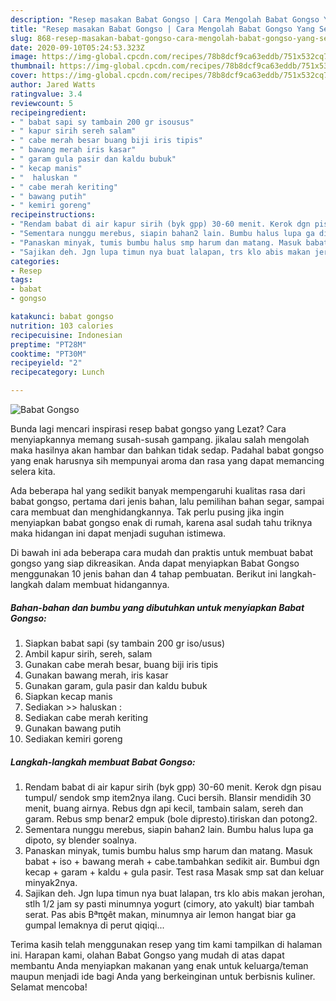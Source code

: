 ```yaml
---
description: "Resep masakan Babat Gongso | Cara Mengolah Babat Gongso Yang Sedap"
title: "Resep masakan Babat Gongso | Cara Mengolah Babat Gongso Yang Sedap"
slug: 868-resep-masakan-babat-gongso-cara-mengolah-babat-gongso-yang-sedap
date: 2020-09-10T05:24:53.323Z
image: https://img-global.cpcdn.com/recipes/78b8dcf9ca63eddb/751x532cq70/babat-gongso-foto-resep-utama.jpg
thumbnail: https://img-global.cpcdn.com/recipes/78b8dcf9ca63eddb/751x532cq70/babat-gongso-foto-resep-utama.jpg
cover: https://img-global.cpcdn.com/recipes/78b8dcf9ca63eddb/751x532cq70/babat-gongso-foto-resep-utama.jpg
author: Jared Watts
ratingvalue: 3.4
reviewcount: 5
recipeingredient:
- " babat sapi sy tambain 200 gr isousus"
- " kapur sirih sereh salam"
- " cabe merah besar buang biji iris tipis"
- " bawang merah iris kasar"
- " garam gula pasir dan kaldu bubuk"
- " kecap manis"
- "  haluskan "
- " cabe merah keriting"
- " bawang putih"
- " kemiri goreng"
recipeinstructions:
- "Rendam babat di air kapur sirih (byk gpp) 30-60 menit. Kerok dgn pisau tumpul/ sendok smp item2nya ilang. Cuci bersih. Blansir mendidih 30 menit, buang airnya. Rebus dgn api kecil, tambain salam, sereh dan garam. Rebus smp benar2 empuk (bole dipresto).tiriskan dan potong2."
- "Sementara nunggu merebus, siapin bahan2 lain. Bumbu halus lupa ga dipoto, sy blender soalnya."
- "Panaskan minyak, tumis bumbu halus smp harum dan matang. Masuk babat + iso + bawang merah + cabe.tambahkan sedikit air. Bumbui dgn kecap + garam + kaldu + gula pasir. Test rasa Masak smp sat dan keluar minyak2nya."
- "Sajikan deh. Jgn lupa timun nya buat lalapan, trs klo abis makan jerohan, stlh 1/2 jam sy pasti minumnya yogurt (cimory, ato yakult) biar tambah serat. Pas abis Βªπƍêt makan, minumnya air lemon hangat biar ga gumpal lemaknya di perut qiqiqi..."
categories:
- Resep
tags:
- babat
- gongso

katakunci: babat gongso 
nutrition: 103 calories
recipecuisine: Indonesian
preptime: "PT28M"
cooktime: "PT30M"
recipeyield: "2"
recipecategory: Lunch

---
```



![Babat Gongso](https://img-global.cpcdn.com/recipes/78b8dcf9ca63eddb/751x532cq70/babat-gongso-foto-resep-utama.jpg)

Bunda lagi mencari inspirasi resep babat gongso yang Lezat? Cara menyiapkannya memang susah-susah gampang. jikalau salah mengolah maka hasilnya akan hambar dan bahkan tidak sedap. Padahal babat gongso yang enak harusnya sih mempunyai aroma dan rasa yang dapat memancing selera kita.

Ada beberapa hal yang sedikit banyak mempengaruhi kualitas rasa dari babat gongso, pertama dari jenis bahan, lalu pemilihan bahan segar, sampai cara membuat dan menghidangkannya. Tak perlu pusing jika ingin menyiapkan babat gongso enak di rumah, karena asal sudah tahu triknya maka hidangan ini dapat menjadi suguhan istimewa.




Di bawah ini ada beberapa cara mudah dan praktis untuk membuat babat gongso yang siap dikreasikan. Anda dapat menyiapkan Babat Gongso menggunakan 10 jenis bahan dan 4 tahap pembuatan. Berikut ini langkah-langkah dalam membuat hidangannya.

<!--inarticleads1-->

##### Bahan-bahan dan bumbu yang dibutuhkan untuk menyiapkan Babat Gongso:

1. Siapkan  babat sapi (sy tambain 200 gr iso/usus)
1. Ambil  kapur sirih, sereh, salam
1. Gunakan  cabe merah besar, buang biji iris tipis
1. Gunakan  bawang merah, iris kasar
1. Gunakan  garam, gula pasir dan kaldu bubuk
1. Siapkan  kecap manis
1. Sediakan  &gt;&gt; haluskan :
1. Sediakan  cabe merah keriting
1. Gunakan  bawang putih
1. Sediakan  kemiri goreng




<!--inarticleads2-->

##### Langkah-langkah membuat Babat Gongso:

1. Rendam babat di air kapur sirih (byk gpp) 30-60 menit. Kerok dgn pisau tumpul/ sendok smp item2nya ilang. Cuci bersih. Blansir mendidih 30 menit, buang airnya. Rebus dgn api kecil, tambain salam, sereh dan garam. Rebus smp benar2 empuk (bole dipresto).tiriskan dan potong2.
1. Sementara nunggu merebus, siapin bahan2 lain. Bumbu halus lupa ga dipoto, sy blender soalnya.
1. Panaskan minyak, tumis bumbu halus smp harum dan matang. Masuk babat + iso + bawang merah + cabe.tambahkan sedikit air. Bumbui dgn kecap + garam + kaldu + gula pasir. Test rasa Masak smp sat dan keluar minyak2nya.
1. Sajikan deh. Jgn lupa timun nya buat lalapan, trs klo abis makan jerohan, stlh 1/2 jam sy pasti minumnya yogurt (cimory, ato yakult) biar tambah serat. Pas abis Βªπƍêt makan, minumnya air lemon hangat biar ga gumpal lemaknya di perut qiqiqi...




Terima kasih telah menggunakan resep yang tim kami tampilkan di halaman ini. Harapan kami, olahan Babat Gongso yang mudah di atas dapat membantu Anda menyiapkan makanan yang enak untuk keluarga/teman maupun menjadi ide bagi Anda yang berkeinginan untuk berbisnis kuliner. Selamat mencoba!
